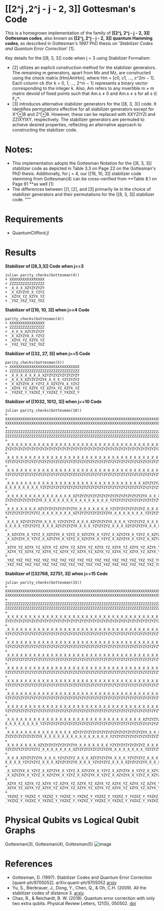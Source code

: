 # [[2^j ,2^j - j - 2, 3]] Gottesman's Code

This is a homegrown implementation of the family of **[[2^j, 2^j - j - 2, 3]] Gottesman codes**, also known as **[[2^j, 2^j - j - 2, 3]]** **quantum Hamming codes**, as described in Gottesman's 1997 PhD thesis on '_Stabilizer Codes and Quantum Error Correction_' [1].

Key details for the [[8, 3, 3]] code when j = 3 using Stabilizer Formalism:
- [2] utilizes an explicit construction method for the stabilizer generators. The remaining m generators, apart from Mx and Mz, are constructed using the check matrix [Hm|AmHm], where Hm = [c0, c1, ..., c^2m − 1]. Each column ck (for k = 0, 1, ..., 2^m − 1) represents a binary vector corresponding to the integer k. Also, Am refers to any invertible m × m matrix devoid of fixed points such that Am​.s ≠ 0 and Am.s ≠ s for all s ∈ F₂ᵐ.
- [3] introduces alternative stabilizer generators for the [[8, 3, 3]] code. It identifies permutations effective for all stabilizer generators except for X^⊗8 and Z^⊗8. However, these can be replaced with XXYZIYZI and ZZIXYIXY, respectively. The stabilizer generators are permuted to achieve desired properties, reflecting an alternative approach to constructing the stabilizer code.

# Notes:
- This implementation adopts the Gottesman Notation for the [[8, 3, 3]] stabilizer code as depicted in Table 3.3 on Page 22 on the Gottesman's PhD thesis. Additionally, for j = 4, our [[16, 10, 3]] stabilizer code stemming from Gottesman(4) can be cross-verified from **Table 8.1 on Page 91 **as well [1]
- The differences between []1, [2], and [3] primarily lie in the choice of stabilizer generators and their permutations for the [[8, 3, 3]] stabilizer code.
"""

# Requirements

- QuantumClifford.jl

# Results 

**Stabilizer of [[8,3,3]] Code when j==3**
```
julia> parity_checks(Gottesman(4))
+ XXXXXXXXXXXXXXXX
+ ZZZZZZZZZZZZZZZZ
+ _X_X_X_XZYZYZYZY
+ _X_XZYZYX_X_YZYZ
+ _XZYX_YZ_XZYX_YZ
+ _YXZ_YXZ_YXZ_YXZ
```
**Stabilizer of [[16, 10, 3]] when j==4 Code**
```
parity_checks(Gottesman(4))
+ XXXXXXXXXXXXXXXX
+ ZZZZZZZZZZZZZZZZ
+ _X_X_X_XZYZYZYZY
+ _X_XZYZYX_X_YZYZ
+ _XZYX_YZ_XZYX_YZ
+ _YXZ_YXZ_YXZ_YXZ
```

**Stabilizer of [[32, 27, 3]] when j==5 Code**

```
parity_checks(Gottesman(5))
+ XXXXXXXXXXXXXXXXXXXXXXXXXXXXXXXX
+ ZZZZZZZZZZZZZZZZZZZZZZZZZZZZZZZZ
+ _X_X_X_X_X_X_X_XZYZYZYZYZYZYZYZY
+ _X_X_X_XZYZYZYZYX_X_X_X_YZYZYZYZ
+ _X_XZYZYX_X_YZYZ_X_XZYZYX_X_YZYZ
+ _XZYX_YZ_XZYX_YZ_XZYX_YZ_XZYX_YZ
+ _YXZXZ_Y_YXZXZ_Y_YXZXZ_Y_YXZXZ_Y

```

**Stabilizer of [[1032, 1012, 3]] when j==10 Code**


```
julia> parity_checks(Gottesman(10))
+ XXXXXXXXXXXXXXXXXXXXXXXXXXXXXXXXXXXXXXXXXXXXXXXXXXXXXXXXXXXXXXXXXXXXXXXXXXXXXXX⋯XXXXXXXXXXXXXXXXXXXXXXXXXXXXXXXXXXXXXXXXXXXXXXXXXXXXXXXXXXXXXXXXXXXXXXXXXXXXXXXX
+ ZZZZZZZZZZZZZZZZZZZZZZZZZZZZZZZZZZZZZZZZZZZZZZZZZZZZZZZZZZZZZZZZZZZZZZZZZZZZZZZ⋯ZZZZZZZZZZZZZZZZZZZZZZZZZZZZZZZZZZZZZZZZZZZZZZZZZZZZZZZZZZZZZZZZZZZZZZZZZZZZZZZZ
+ _X_X_X_X_X_X_X_X_X_X_X_X_X_X_X_X_X_X_X_X_X_X_X_X_X_X_X_X_X_X_X_X_X_X_X_X_X_X_X_⋯ZYZYZYZYZYZYZYZYZYZYZYZYZYZYZYZYZYZYZYZYZYZYZYZYZYZYZYZYZYZYZYZYZYZYZYZYZYZYZYZY
+ _X_X_X_X_X_X_X_X_X_X_X_X_X_X_X_X_X_X_X_X_X_X_X_X_X_X_X_X_X_X_X_X_X_X_X_X_X_X_X_⋯YZYZYZYZYZYZYZYZYZYZYZYZYZYZYZYZYZYZYZYZYZYZYZYZYZYZYZYZYZYZYZYZYZYZYZYZYZYZYZYZ
+ _X_X_X_X_X_X_X_X_X_X_X_X_X_X_X_X_X_X_X_X_X_X_X_X_X_X_X_X_X_X_X_X_X_X_X_X_X_X_X_⋯YZYZYZYZYZYZYZYZYZYZYZYZYZYZYZYZYZYZYZYZYZYZYZYZYZYZYZYZYZYZYZYZYZYZYZYZYZYZYZYZ
+ _X_X_X_X_X_X_X_X_X_X_X_X_X_X_X_X_X_X_X_X_X_X_X_X_X_X_X_X_X_X_X_XZYZYZYZYZYZYZYZ⋯X_X_X_X_X_X_X_X_YZYZYZYZYZYZYZYZYZYZYZYZYZYZYZYZYZYZYZYZYZYZYZYZYZYZYZYZYZYZYZYZ
+ _X_X_X_X_X_X_X_X_X_X_X_X_X_X_X_XZYZYZYZYZYZYZYZYZYZYZYZYZYZYZYZYX_X_X_X_X_X_X_X⋯ZYZYZYZYZYZYZYZYX_X_X_X_X_X_X_X_X_X_X_X_X_X_X_X_YZYZYZYZYZYZYZYZYZYZYZYZYZYZYZYZ
+ _X_X_X_X_X_X_X_XZYZYZYZYZYZYZYZYX_X_X_X_X_X_X_X_YZYZYZYZYZYZYZYZ_X_X_X_X_X_X_X_⋯YZYZYZYZYZYZYZYZ_X_X_X_X_X_X_X_XZYZYZYZYZYZYZYZYX_X_X_X_X_X_X_X_YZYZYZYZYZYZYZYZ
+ _X_X_X_XZYZYZYZYX_X_X_X_YZYZYZYZ_X_X_X_XZYZYZYZYX_X_X_X_YZYZYZYZ_X_X_X_XZYZYZYZ⋯X_X_X_X_YZYZYZYZ_X_X_X_XZYZYZYZYX_X_X_X_YZYZYZYZ_X_X_X_XZYZYZYZYX_X_X_X_YZYZYZYZ
+ _X_XZYZYX_X_YZYZ_X_XZYZYX_X_YZYZ_X_XZYZYX_X_YZYZ_X_XZYZYX_X_YZYZ_X_XZYZYX_X_YZY⋯_X_XZYZYX_X_YZYZ_X_XZYZYX_X_YZYZ_X_XZYZYX_X_YZYZ_X_XZYZYX_X_YZYZ_X_XZYZYX_X_YZYZ
+ _XZYX_YZ_XZYX_YZ_XZYX_YZ_XZYX_YZ_XZYX_YZ_XZYX_YZ_XZYX_YZ_XZYX_YZ_XZYX_YZ_XZYX_Y⋯_XZYX_YZ_XZYX_YZ_XZYX_YZ_XZYX_YZ_XZYX_YZ_XZYX_YZ_XZYX_YZ_XZYX_YZ_XZYX_YZ_XZYX_YZ
+ _YXZ_YXZ_YXZ_YXZ_YXZ_YXZ_YXZ_YXZ_YXZ_YXZ_YXZ_YXZ_YXZ_YXZ_YXZ_YXZ_YXZ_YXZ_YXZ_YX⋯_YXZ_YXZ_YXZ_YXZ_YXZ_YXZ_YXZ_YXZ_YXZ_YXZ_YXZ_YXZ_YXZ_YXZ_YXZ_YXZ_YXZ_YXZ_YXZ_YXZ
```

 **Stabilizer of [[32768, 32751, 3]] when j==15 Code**

```
julia> parity_checks(Gottesman(15))
+ XXXXXXXXXXXXXXXXXXXXXXXXXXXXXXXXXXXXXXXXXXXXXXXXXXXXXXXXXXXXXXXXXXXXXXXXXXXXXXX⋯XXXXXXXXXXXXXXXXXXXXXXXXXXXXXXXXXXXXXXXXXXXXXXXXXXXXXXXXXXXXXXXXXXXXXXXXXXXXXXXX
+ ZZZZZZZZZZZZZZZZZZZZZZZZZZZZZZZZZZZZZZZZZZZZZZZZZZZZZZZZZZZZZZZZZZZZZZZZZZZZZZZ⋯ZZZZZZZZZZZZZZZZZZZZZZZZZZZZZZZZZZZZZZZZZZZZZZZZZZZZZZZZZZZZZZZZZZZZZZZZZZZZZZZZ
+ _X_X_X_X_X_X_X_X_X_X_X_X_X_X_X_X_X_X_X_X_X_X_X_X_X_X_X_X_X_X_X_X_X_X_X_X_X_X_X_⋯ZYZYZYZYZYZYZYZYZYZYZYZYZYZYZYZYZYZYZYZYZYZYZYZYZYZYZYZYZYZYZYZYZYZYZYZYZYZYZYZY
+ _X_X_X_X_X_X_X_X_X_X_X_X_X_X_X_X_X_X_X_X_X_X_X_X_X_X_X_X_X_X_X_X_X_X_X_X_X_X_X_⋯YZYZYZYZYZYZYZYZYZYZYZYZYZYZYZYZYZYZYZYZYZYZYZYZYZYZYZYZYZYZYZYZYZYZYZYZYZYZYZYZ
+ _X_X_X_X_X_X_X_X_X_X_X_X_X_X_X_X_X_X_X_X_X_X_X_X_X_X_X_X_X_X_X_X_X_X_X_X_X_X_X_⋯YZYZYZYZYZYZYZYZYZYZYZYZYZYZYZYZYZYZYZYZYZYZYZYZYZYZYZYZYZYZYZYZYZYZYZYZYZYZYZYZ
+ _X_X_X_X_X_X_X_X_X_X_X_X_X_X_X_X_X_X_X_X_X_X_X_X_X_X_X_X_X_X_X_X_X_X_X_X_X_X_X_⋯YZYZYZYZYZYZYZYZYZYZYZYZYZYZYZYZYZYZYZYZYZYZYZYZYZYZYZYZYZYZYZYZYZYZYZYZYZYZYZYZ
+ _X_X_X_X_X_X_X_X_X_X_X_X_X_X_X_X_X_X_X_X_X_X_X_X_X_X_X_X_X_X_X_X_X_X_X_X_X_X_X_⋯YZYZYZYZYZYZYZYZYZYZYZYZYZYZYZYZYZYZYZYZYZYZYZYZYZYZYZYZYZYZYZYZYZYZYZYZYZYZYZYZ
+ _X_X_X_X_X_X_X_X_X_X_X_X_X_X_X_X_X_X_X_X_X_X_X_X_X_X_X_X_X_X_X_X_X_X_X_X_X_X_X_⋯YZYZYZYZYZYZYZYZYZYZYZYZYZYZYZYZYZYZYZYZYZYZYZYZYZYZYZYZYZYZYZYZYZYZYZYZYZYZYZYZ
+ _X_X_X_X_X_X_X_X_X_X_X_X_X_X_X_X_X_X_X_X_X_X_X_X_X_X_X_X_X_X_X_X_X_X_X_X_X_X_X_⋯YZYZYZYZYZYZYZYZYZYZYZYZYZYZYZYZYZYZYZYZYZYZYZYZYZYZYZYZYZYZYZYZYZYZYZYZYZYZYZYZ
+ _X_X_X_X_X_X_X_X_X_X_X_X_X_X_X_X_X_X_X_X_X_X_X_X_X_X_X_X_X_X_X_X_X_X_X_X_X_X_X_⋯YZYZYZYZYZYZYZYZYZYZYZYZYZYZYZYZYZYZYZYZYZYZYZYZYZYZYZYZYZYZYZYZYZYZYZYZYZYZYZYZ
+ _X_X_X_X_X_X_X_X_X_X_X_X_X_X_X_X_X_X_X_X_X_X_X_X_X_X_X_X_X_X_X_XZYZYZYZYZYZYZYZ⋯X_X_X_X_X_X_X_X_YZYZYZYZYZYZYZYZYZYZYZYZYZYZYZYZYZYZYZYZYZYZYZYZYZYZYZYZYZYZYZYZ
+ _X_X_X_X_X_X_X_X_X_X_X_X_X_X_X_XZYZYZYZYZYZYZYZYZYZYZYZYZYZYZYZYX_X_X_X_X_X_X_X⋯ZYZYZYZYZYZYZYZYX_X_X_X_X_X_X_X_X_X_X_X_X_X_X_X_YZYZYZYZYZYZYZYZYZYZYZYZYZYZYZYZ
+ _X_X_X_X_X_X_X_XZYZYZYZYZYZYZYZYX_X_X_X_X_X_X_X_YZYZYZYZYZYZYZYZ_X_X_X_X_X_X_X_⋯YZYZYZYZYZYZYZYZ_X_X_X_X_X_X_X_XZYZYZYZYZYZYZYZYX_X_X_X_X_X_X_X_YZYZYZYZYZYZYZYZ
+ _X_X_X_XZYZYZYZYX_X_X_X_YZYZYZYZ_X_X_X_XZYZYZYZYX_X_X_X_YZYZYZYZ_X_X_X_XZYZYZYZ⋯X_X_X_X_YZYZYZYZ_X_X_X_XZYZYZYZYX_X_X_X_YZYZYZYZ_X_X_X_XZYZYZYZYX_X_X_X_YZYZYZYZ
+ _X_XZYZYX_X_YZYZ_X_XZYZYX_X_YZYZ_X_XZYZYX_X_YZYZ_X_XZYZYX_X_YZYZ_X_XZYZYX_X_YZY⋯_X_XZYZYX_X_YZYZ_X_XZYZYX_X_YZYZ_X_XZYZYX_X_YZYZ_X_XZYZYX_X_YZYZ_X_XZYZYX_X_YZYZ
+ _XZYX_YZ_XZYX_YZ_XZYX_YZ_XZYX_YZ_XZYX_YZ_XZYX_YZ_XZYX_YZ_XZYX_YZ_XZYX_YZ_XZYX_Y⋯_XZYX_YZ_XZYX_YZ_XZYX_YZ_XZYX_YZ_XZYX_YZ_XZYX_YZ_XZYX_YZ_XZYX_YZ_XZYX_YZ_XZYX_YZ
+ _YXZXZ_Y_YXZXZ_Y_YXZXZ_Y_YXZXZ_Y_YXZXZ_Y_YXZXZ_Y_YXZXZ_Y_YXZXZ_Y_YXZXZ_Y_YXZXZ_⋯_YXZXZ_Y_YXZXZ_Y_YXZXZ_Y_YXZXZ_Y_YXZXZ_Y_YXZXZ_Y_YXZXZ_Y_YXZXZ_Y_YXZXZ_Y_YXZXZ_Y
```

# Physical Qubits vs Logical Qubit Graphs
Gottesman(3), Gottesman(4), Gottesman(5) 
![image](https://github.com/Fe-r-oz/GottesmanCode/assets/93876775/2eef72b7-2f00-4b83-bbce-d787bd14b627)


# References
- Gottesman, D. (1997). Stabilizer Codes and Quantum Error Correction [quant-ph/9705052]. arXiv:quant-ph/9705052 [arxiv](https://arxiv.org/abs/quant-ph/9705052)
- Yu, S., Bierbrauer, J., Dong, Y., Chen, Q., & Oh, C.H. (2009). All the stabilizer codes of distance 3. [arxiv](https://arxiv.org/abs/0901.1968v3)
- Chao, R., & Reichardt, B. W. (2018). Quantum error correction with only two extra qubits. Physical Review Letters, 121(5), 050502. [doi](https://doi.org/10.1103/PhysRevLett.121.050502)
